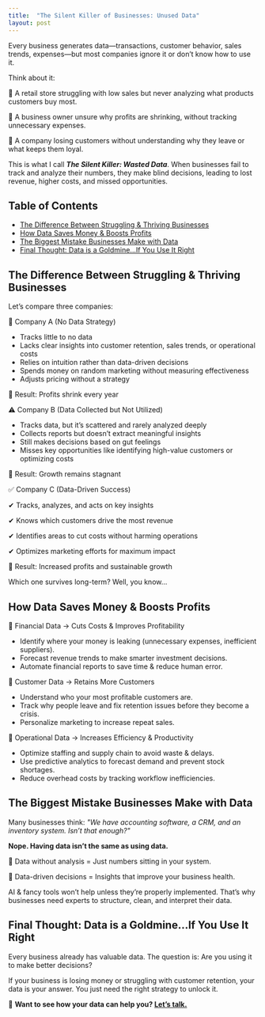 ```yaml
---
title:  "The Silent Killer of Businesses: Unused Data"
layout: post
---
```


Every business generates data—transactions, customer behavior, sales trends, expenses—but most companies ignore it or don’t know how to use it.

Think about it:

🔹 A retail store struggling with low sales but never analyzing what products customers buy most.

🔹 A business owner unsure why profits are shrinking, without tracking unnecessary expenses.

🔹 A company losing customers without understanding why they leave or what keeps them loyal.

This is what I call ***The Silent Killer: Wasted Data***. When businesses fail to track and analyze their numbers, they make blind decisions, leading to lost revenue, higher costs, and missed opportunities.

## Table of Contents

<ul>
  <li><a href="#difference-between-struggling-thriving-businesses">The Difference Between Struggling & Thriving Businesses</a></li>
  <li><a href="#how-data-saves-money-boosts-profits">How Data Saves Money & Boosts Profits</a></li>
  <li><a href="#biggest-mistake-businesses-make-with-data">The Biggest Mistake Businesses Make with Data</a></li>
  <li><a href="#final-thought-data-is-a-goldmine">Final Thought: Data is a Goldmine...If You Use It Right</a></li>
</ul>

<a id="difference-between-struggling-thriving-businesses"></a>
## The Difference Between Struggling & Thriving Businesses

Let’s compare three companies:

🚨 Company A (No Data Strategy)

* Tracks little to no data
* Lacks clear insights into customer retention, sales trends, or operational costs
* Relies on intuition rather than data-driven decisions
* Spends money on random marketing without measuring effectiveness
* Adjusts pricing without a strategy

🔹 Result: Profits shrink every year

⚠️ Company B (Data Collected but Not Utilized)

* Tracks data, but it’s scattered and rarely analyzed deeply
* Collects reports but doesn’t extract meaningful insights
* Still makes decisions based on gut feelings
* Misses key opportunities like identifying high-value customers or optimizing costs

🔹 Result: Growth remains stagnant

✅ Company C (Data-Driven Success)

✔ Tracks, analyzes, and acts on key insights

✔ Knows which customers drive the most revenue

✔ Identifies areas to cut costs without harming operations

✔ Optimizes marketing efforts for maximum impact

🔹 Result: Increased profits and sustainable growth

Which one survives long-term? Well, you know…

<a id="how-data-saves-money-boosts-profits"></a>
## How Data Saves Money & Boosts Profits

🔹 Financial Data → Cuts Costs & Improves Profitability

* Identify where your money is leaking (unnecessary expenses, inefficient suppliers).
* Forecast revenue trends to make smarter investment decisions.
* Automate financial reports to save time & reduce human error.

🔹 Customer Data → Retains More Customers

* Understand who your most profitable customers are.
* Track why people leave and fix retention issues before they become a crisis.
* Personalize marketing to increase repeat sales.

🔹 Operational Data → Increases Efficiency & Productivity

* Optimize staffing and supply chain to avoid waste & delays.
* Use predictive analytics to forecast demand and prevent stock shortages.
* Reduce overhead costs by tracking workflow inefficiencies.

<a id="biggest-mistake-businesses-make-with-data"></a>
## The Biggest Mistake Businesses Make with Data

Many businesses think: *"We have accounting software, a CRM, and an inventory system. Isn’t that enough?"*

**Nope. Having data isn’t the same as using data.**

🔹 Data without analysis = Just numbers sitting in your system.

🔹 Data-driven decisions = Insights that improve your business health.

AI & fancy tools won’t help unless they’re properly implemented. That’s why businesses need experts to structure, clean, and interpret their data.

<a id="final-thought-data-is-a-goldmine"></a>
## Final Thought: Data is a Goldmine...If You Use It Right

Every business already has valuable data. The question is: Are you using it to make better decisions?

If your business is losing money or struggling with customer retention, your data is your answer. You just need the right strategy to unlock it.

📌 **Want to see how your data can help you? [Let’s talk.]()**
